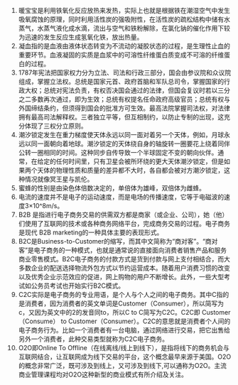 1. 暖宝宝是利用铁氧化反应放热来发热，实际上也就是根据铁在潮湿空气中发生吸氧腐蚀的原理，同时利用活性炭的强吸附性，在活性炭的疏松结构中储有水蒸气，水蒸气液化成水滴，流出与空气和铁粉解除，在氯化钠的催化作用下较为迅速的发生反应生成氢氧化铁，放出热量。
2. 凝血指的是血液由液体状态转变为不流动的凝胶状态的过程，是生理性止血的重要环节。血液凝固的实质是血浆中的可溶性纤维蛋白质变成不可溶的纤维蛋白的过程。
3. 1787年宪法把国家权力分为立法、司法和行政三部分，国会由参议院和众议院组成，掌握立法权。总统是国家元首、政府首脑和军队总司令，掌握国家的行政大权；总统对宪法负责，有权否决国会通过的法律，但国会复议时若以三分之二多数再次通过，即为生效；总统有权提名任命政府高级官员；总统有权与外国缔结条约，但须得到国会的批准方可生效。最高法院掌握司法权，对法律拥有最高司法解释权。三者独立平等，但互相制约，以防止专制的出现，这充分体现了三权分立原则。 
4. 潮汐锁定发生在重力梯度使天体永远以同一面对着另一个天体，例如，月球永远以同一面朝向着地球。潮汐锁定的天体绕自身的轴旋转一圈要花上绕着同伴公转一圈相同的时间。这种同步自传导致一个半球固定不变的朝向伙伴。通常，在给定的任何时间里，只有卫星会被所环绕的更大天体潮汐锁定，但是如果两个天体的物理性质和质量的差异都不大时，各自都会被对方潮汐锁定，这种情况就像冥王星与凯伦。
5. 蜜蜂的性别是由染色体倍数决定的，单倍体为雄峰，双倍体为雌蜂。
6. 电流的速度并不是电子的运动速度，而是电场的传播速度，它等于电磁波的速度3×10^8m/s。
7. B2B 是指进行电子商务交易的供需双方都是商家（或企业、公司），她（他）们使用了互联网的技术或各种商务网络平台，完成商务交易的过程。电子商务是现代 B2B marketing的一种具体主要的表现形式。
8. B2C是Business-to-Customer的缩写，而其中文简称为“商对客”。“商对客”是电子商务的一种模式，也就是通常说的直接面向消费者销售产品和服务商业零售模式。B2C电子商务的付款方式是货到付款与网上支付相结合，而大多数企业的配送选择物流外包方式以节约运营成本。随着用户消费习惯的改变以及优秀企业示范效应的促进，网上购物的用户不断增长。此外，一些大型考试如公务员考试也开始实行B2C模式。
9. C2C实际是电子商务的专业用语，是个人与个人之间的电子商务。其中C指的是消费者，因为消费者的英文单词是Customer（Consumer），所以简写为c，又因为英文中的2的发音同to，所以C to C简写为C2C。C2C即 Customer（Consume） to Customer（Consumer）。C2C的意思就是消费者个人间的电子商务行为。比如一个消费者有一台电脑，通过网络进行交易，把它出售给另外一个消费者，此种交易类型就称为C2C电子商务。
10. O2O即Online To Offline（在线离线/线上到线下），是指将线下的商务机会与互联网结合，让互联网成为线下交易的平台，这个概念最早来源于美国。O2O的概念非常广泛，既可涉及到线上，又可涉及到线下,可以通称为O2O。主流商业管理课程均对O2O这种新型的商业模式有所介绍及关注。